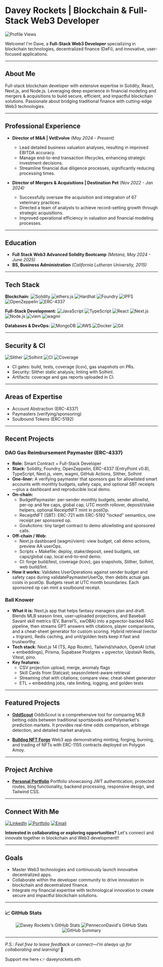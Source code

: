 # Davey Rockets | Blockchain & Full-Stack Web3 Developer

![Profile Views](https://komarev.com/ghpvc/?username=PenneconDavid\&style=flat-square)

Welcome! I'm Dave, a **Full-Stack Web3 Developer** specializing in blockchain technologies, decentralized finance (DeFi), and innovative, user-focused applications.

---

## About Me

Full-stack blockchain developer with extensive expertise in Solidity, React, Next.js, and Node.js. Leveraging deep experience in financial modeling and mergers & acquisitions to build secure, efficient, and impactful blockchain solutions. Passionate about bridging traditional finance with cutting-edge Web3 technologies.

---

## Professional Experience

* **Director of M\&A | VetEvolve** *(May 2024 - Present)*

  * Lead detailed business valuation analyses, resulting in improved EBITDA accuracy.
  * Manage end-to-end transaction lifecycles, enhancing strategic investment decisions.
  * Streamline financial due diligence processes, significantly reducing processing times.

* **Director of Mergers & Acquisitions | Destination Pet** *(Nov 2022 - Jan 2024)*

  * Successfully oversaw the acquisition and integration of 67 veterinary practices.
  * Directed a team of analysts to achieve record-setting growth through strategic acquisitions.
  * Improved operational efficiency in valuation and financial modeling processes.

---

## Education

* **Full Stack Web3 Advanced Solidity Bootcamp** *(Metana, May 2024 - June 2025)*
* **BS, Business Administration** *(California Lutheran University, 2015)*

---

## Tech Stack

**Blockchain:**
![Solidity](https://img.shields.io/badge/Solidity-363636?style=for-the-badge\&logo=solidity\&logoColor=white)
![ethers.js](https://img.shields.io/badge/ethers.js-3C3C3D?style=for-the-badge\&logo=ethereum\&logoColor=white)
![Hardhat](https://img.shields.io/badge/Hardhat-FFD700?style=for-the-badge\&logo=hardhat\&logoColor=black)
![Foundry](https://img.shields.io/badge/Foundry-000000?style=for-the-badge\&logo=ethereum\&logoColor=white)
![IPFS](https://img.shields.io/badge/IPFS-65C2CB?style=for-the-badge\&logo=ipfs\&logoColor=white)
![OpenZeppelin](https://img.shields.io/badge/OpenZeppelin-4E5EE4?style=for-the-badge\&logo=openzeppelin\&logoColor=white)
![ERC-4337](https://img.shields.io/badge/ERC--4337-3C3C3D?style=for-the-badge\&logo=ethereum\&logoColor=white)

**Full-Stack Development:**
![JavaScript](https://img.shields.io/badge/JavaScript-F7DF1E?style=for-the-badge\&logo=javascript\&logoColor=black)
![TypeScript](https://img.shields.io/badge/TypeScript-007ACC?style=for-the-badge\&logo=typescript\&logoColor=white)
![React](https://img.shields.io/badge/React-61DAFB?style=for-the-badge\&logo=react\&logoColor=black)
![Next.js](https://img.shields.io/badge/Next.js-000000?style=for-the-badge\&logo=nextdotjs\&logoColor=white)
![Node.js](https://img.shields.io/badge/Node.js-339933?style=for-the-badge\&logo=nodedotjs\&logoColor=white)
![viem](https://img.shields.io/badge/viem-000000?style=for-the-badge)
![wagmi](https://img.shields.io/badge/wagmi-000000?style=for-the-badge)

**Databases & DevOps:**
![MongoDB](https://img.shields.io/badge/MongoDB-4EA94B?style=for-the-badge\&logo=mongodb\&logoColor=white)
![AWS](https://img.shields.io/badge/AWS-232F3E?style=for-the-badge\&logo=amazon-aws\&logoColor=white)
![Docker](https://img.shields.io/badge/Docker-2496ED?style=for-the-badge\&logo=docker\&logoColor=white)
![Git](https://img.shields.io/badge/Git-F05032?style=for-the-badge\&logo=git\&logoColor=white)

---

## Security & CI

![Slither](https://img.shields.io/badge/Slither-Static%20Analysis-2E3440?style=for-the-badge)
![Solhint](https://img.shields.io/badge/Solhint-Solidity%20Linter-2E3440?style=for-the-badge)
![CI](https://img.shields.io/badge/GitHub%20Actions-CI%20Gates-2088FF?style=for-the-badge\&logo=githubactions\&logoColor=white)
![Coverage](https://img.shields.io/badge/Coverage-lcov-green?style=for-the-badge)

* CI gates: build, tests, coverage (lcov), gas snapshots on PRs.
* Security: Slither static analysis; linting with Solhint.
* Artifacts: coverage and gas reports uploaded in CI.

---

## Areas of Expertise

* Account Abstraction (ERC-4337)
* Paymasters (verifying/sponsoring)
* Soulbound Tokens (ERC-5192)

---

## Recent Projects

### DAO Gas Reimbursement Paymaster (ERC-4337)

* **Role:** Smart Contract + Full-Stack Developer
* **Stack:** Solidity, Foundry, OpenZeppelin, ERC-4337 (EntryPoint v0.8), TypeScript, Next.js, viem, wagmi, GitHub Actions, Slither, Solhint
* **One-liner:** A verifying paymaster that sponsors gas for allowlisted smart accounts with monthly budgets, safety caps, and optional SBT receipts—plus a dashboard and reproducible local demo.
* **On-chain:**
  * BudgetPaymaster: per-sender monthly budgets, sender allowlist, per-op and fee caps, global cap, UTC month rollover, deposit/stake helpers, optional ReceiptNFT mint in postOp.
  * ReceiptNFT (SBT): ERC-721 with ERC-5192 "locked" semantics, one receipt per sponsored op.
  * GovActions: tiny target contract to demo allowlisting and sponsored calls.
* **Off-chain / Web:**
  * Next.js dashboard (wagmi/viem): view budget, call demo actions, preview AA userOps.
  * Scripts + Makefile: deploy, stake/deposit, seed budgets, set caps/global cap, local end-to-end demo.
  * CI: forge build/test, coverage (lcov), gas snapshots, Slither, Solhint, web build/lint.
* **How it works:** Validates UserOperations against sender budget and safety caps during validatePaymasterUserOp, then debits actual gas costs in postOp. Budgets reset at UTC month boundaries. Each sponsored op can mint a soulbound receipt.

### Ball Knower

* **What it is:** Next.js app that helps fantasy managers plan and draft. Blends MLB season lines, user-uploaded projections, and Baseball Savant skill metrics (EV, Barrel%, xwOBA) into a pgvector-backed RAG pipeline, then streams GPT answers with citations, player comparisons, and a cheat-sheet generator for custom scoring. Hybrid retrieval (vector + trigram), Redis caching, and unit/golden tests keep it fast and trustworthy.
* **Tech stack:** Next.js 14 (TS, App Router), Tailwind/shadcn, OpenAI (chat + embeddings), Prisma, Supabase Postgres + pgvector, Upstash Redis, Vitest, pino.
* **Key features:**
  * CSV projection upload, merge, anomaly flags
  * Skill Cards from Statcast; season/intent-aware retrieval
  * Streaming chat with citations; compare view; cheat-sheet generator
  * ETL + embedding jobs, rate limiting, logging, and golden tests

---

## Featured Projects

* [**OddScout**](https://odd-scout.vercel.app/)
  OddsScout is a comprehensive tool for comparing MLB betting odds between traditional sportsbooks and Polymarket's prediction markets. It provides real-time odds comparison, arbitrage detection, and detailed market analysis.

* [**Bulldog NFT Forge**](https://bulldog-nft.vercel.app/)
  Web3 app demonstrating minting, forging, burning, and trading of NFTs with ERC-1155 contracts deployed on Polygon Amoy.

---

## Project Archive

* [**Personal Portfolio**](https://daveyrockets.me/)
  Portfolio showcasing JWT authentication, protected routes, blog functionality, backend processing, responsive design, and Tailwind CSS.

---

## Connect With Me

[![LinkedIn](https://img.shields.io/badge/LinkedIn-blue?style=for-the-badge\&logo=linkedin\&logoColor=white)](https://www.linkedin.com/in/davidseibold/)
[![Portfolio](https://img.shields.io/badge/Portfolio-2C2C2C?style=for-the-badge\&logo=web\&logoColor=white)](https://daveyrockets.me)
[![Email](https://img.shields.io/badge/Email-D14836?style=for-the-badge\&logo=gmail\&logoColor=white)](mailto:d.seibold@icloud.com)

**Interested in collaborating or exploring opportunities?** Let's connect and innovate together in blockchain and Web3 development!!

---

## Goals

* Master Web3 technologies and continuously launch innovative decentralized apps.
* Collaborate within the developer community to drive innovation in blockchain and decentralized finance.
* Integrate my financial expertise with technological innovation to create secure and impactful blockchain solutions.

---

### 📈 GitHub Stats

<p align="center">
  <img src="https://github-readme-stats.vercel.app/api?username=PenneconDavid&show_icons=true&hide_border=true&count_private=true&theme=tokyonight" alt="Davey Rockets's GitHub Stats"/>
  <img src="https://nirzak-streak-stats.vercel.app?user=PenneconDavid&theme=tokyonight&hide_border=true" alt="PenneconDavid's GitHub Stats" />
  <img src="https://github-profile-summary-cards.vercel.app/api/cards/profile-details?username=PenneconDavid&theme=tokyonight" alt="GitHub Summary"/>
</p>

---

*P.S.: Feel free to leave feedback or connect—I’m always up for collaborating and learning!* 🚀

Support me here 👉 daveyrockets.eth
